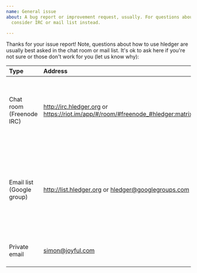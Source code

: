 ```yaml
---
name: General issue
about: A bug report or improvement request, usually. For questions about using hledger,
  consider IRC or mail list instead.

---
```


Thanks for your issue report! 
Note, questions about how to use hledger are usually best asked in the chat room or mail list.
It's ok to ask here if you're not sure or those don't work for you (let us know why):

Type  | Address | Tips
:-----|:--------|:----------
Chat room (Freenode IRC) | http://irc.hledger.org or <span style="white-space:nowrap;">https://riot.im/app/#/room/#freenode_#hledger:matrix.org</span> | Usually the quickest way to get help. Answers can take a few seconds to a few hours. Login not required. 
Email list (Google group)               | http://list.hledger.org or hledger@googlegroups.com | The largest and most permanent help/discussion area. List subscription not required (I think). Non-subscriber posts will be delayed until approved. 
Private email                           | simon@joyful.com | For sensitive issues, eg security-related.
